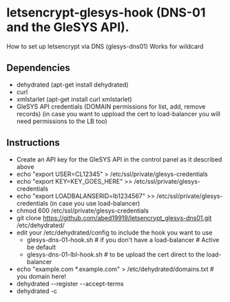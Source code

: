 # letsencrypt-glesys-hook (DNS-01 and the GleSYS API).
How to set up letsencrypt via DNS (glesys-dns01) Works for wildcard

## Dependencies
- dehydrated (apt-get install dehydrated)
- curl
- xmlstarlet (apt-get install curl xmlstarlet)
- GleSYS API credentials (DOMAIN permissions for list, add, remove records) 
  (in case you want to uppload the cert to load-balancer you will need permissions to the LB too)

## Instructions

- Create an API key for the GleSYS API in the control panel as it described above
- echo "export USER=CL12345" > /etc/ssl/private/glesys-credentials
- echo "export KEY=KEY_GOES_HERE" >> /etc/ssl/private/glesys-credentials
- echo "export LOADBALANSERID=lb1234567" >> /etc/ssl/private/glesys-credentials (in case you use load-balancer)
- chmod 600 /etc/ssl/private/glesys-credentials
- git clone https://github.com/abed19919/letsencrypt_glesys-dns01.git /etc/dehydrated/
- edit your /etc/dehydrated/config to include the hook you want to use
  * glesys-dns-01-hook.sh # if you don't have a load-balancer # Active be default
  * glesys-dns-01-lbl-hook.sh # to be upload the cert direct to the load-balancer
- echo "example.com *.example.com" > /etc/dehydrated/domains.txt # you domain here!
- dehydrated --register --accept-terms
- dehydrated -c
